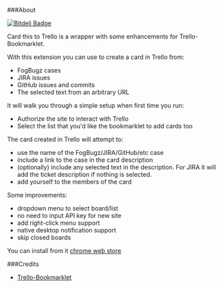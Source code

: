 ###About

[![Bitdeli Badge](https://d2weczhvl823v0.cloudfront.net/hewigovens/trello-this/trend.png)](https://bitdeli.com/free "Bitdeli Badge")

Card this to Trello is a wrapper with some enhancements for Trello-Bookmarklet.

With this extension you can use to create a card in Trello from:

* FogBugz cases
* JIRA issues
* GitHub issues and commits
* The selected text from an arbitrary URL

It will walk you through a simple setup when first time you run:

* Authorize the site to interact with Trello
* Select the list that you'd like the bookmarklet to add cards too

The card created in Trello will attempt to:
* use the name of the FogBugz/JIRA/GitHub/etc case
* include a link to the case in the card description
* (optionally) include any selected text in the description. For JIRA it will add the ticket description if nothing is selected.
* add yourself to the members of the card

Some improvements:

* dropdown menu to select board/list
* no need to input API key for new site
* add right-click menu support
* native desktop notification support
* skip closed boards

You can install from it [chrome web store](https://chrome.google.com/webstore/detail/llapjidoaciepmfjchefhhachlmehfdl)


###Credits
* [Trello-Bookmarklet](https://github.com/danlec/Trello-Bookmarklet)